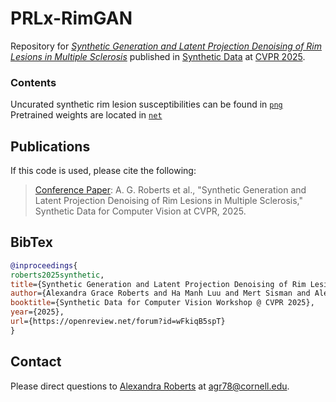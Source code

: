 # PRLx-RimGAN
Repository for [_Synthetic Generation and Latent Projection Denoising of Rim Lesions in Multiple Sclerosis_](https://openreview.net/forum?id=wFkiqB5spT&referrer=%5Bthe%20profile%20of%20Alexandra%20Grace%20Roberts%5D(%2Fprofile%3Fid%3D~Alexandra_Grace_Roberts1)) published in [Synthetic Data](https://syndata4cv.github.io/) at [CVPR 2025](https://cvpr.thecvf.com/). 
### Contents
Uncurated synthetic rim lesion susceptibilities can be found in [`png`](https://github.com/agr78/PRLx-GAN/tree/main/png) <br/>
Pretrained weights are located in [`net`](https://github.com/agr78/PRLx-GAN/tree/main/net) <br/>

## Publications
If this code is used, please cite the following:
> [Conference Paper](https://openreview.net/forum?id=wFkiqB5spT&noteId=wFkiqB5spT): A. G. Roberts et al., "Synthetic Generation and Latent Projection Denoising of Rim Lesions in Multiple Sclerosis," Synthetic Data for Computer Vision at CVPR, 2025.
> 

## BibTex
```bibtex
@inproceedings{
roberts2025synthetic,
title={Synthetic Generation and Latent Projection Denoising of Rim Lesions in Multiple Sclerosis},
author={Alexandra Grace Roberts and Ha Manh Luu and Mert Sisman and Alexey V. Dimov and Ceren Tozlu and Ilhami Kovanlikaya and Susan Gauthier and Thanh D. Nguyen and Yi Wang},
booktitle={Synthetic Data for Computer Vision Workshop @ CVPR 2025},
year={2025},
url={https://openreview.net/forum?id=wFkiqB5spT}
}
```
## Contact
Please direct questions to [Alexandra Roberts](https://github.com/agr78) at agr78@cornell.edu.
